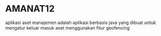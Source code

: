 # AMANAT12

aplikasi aset manajemen adalah aplikasi berbasis java yang dibuat untuk mengatur keluar masuk aset menggunakan fitur geofencing 
